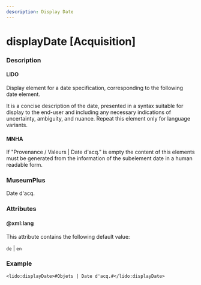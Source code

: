 ```yaml
---
description: Display Date
---
```


# displayDate \[Acquisition\]

### Description

#### LIDO

Display element for a date specification, corresponding to the following date element.

It is a concise description of the date, presented in a syntax suitable for display to the end-user and including any necessary indications of uncertainty, ambiguity, and nuance. Repeat this element only for language variants.

#### MNHA

If "Provenance / Valeurs \|  Date d'acq." is empty the content of this elements must be generated from the information of the subelement date in a human readable form.

### MuseumPlus

Date d'acq.

### Attributes

#### @xml:lang

This attribute contains the following default value:

`de` \| `en`

### Example

```markup
<lido:displayDate>#Objets | Date d'acq.#</lido:displayDate>
```

